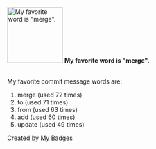 <img src="https://my-badges.github.io/my-badges/favorite-word.png" alt="My favorite word is &quot;merge&quot;." title="My favorite word is &quot;merge&quot;." width="128">
<strong>My favorite word is &quot;merge&quot;.</strong>
<br><br>

My favorite commit message words are:

1. merge (used 72 times)
2. to (used 71 times)
3. from (used 63 times)
4. add (used 60 times)
5. update (used 49 times)


Created by <a href="https://github.com/my-badges/my-badges">My Badges</a>